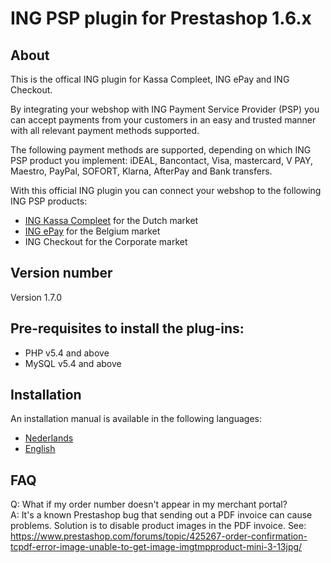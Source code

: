 # ING PSP plugin for Prestashop 1.6.x

## About
This is the offical ING plugin for Kassa Compleet, ING ePay and ING Checkout.

By integrating your webshop with ING Payment Service Provider (PSP) you can accept payments from your customers in an easy and trusted manner with all relevant payment methods supported. 

The following payment methods are supported, depending on which ING PSP product you implement: iDEAL, Bancontact, Visa, mastercard, V PAY, Maestro, PayPal, SOFORT, Klarna, AfterPay and Bank transfers.

With this official ING plugin you can connect your webshop to the following ING PSP products: 
- [ING Kassa Compleet](https://www.ing.nl/zakelijk/betalen/geld-ontvangen/kassa-compleet/index.html) for the Dutch market
- [ING ePay](https://www.ing.be/nl/business/daily-banking/incomingpayments/epay) for the Belgium market
- ING Checkout for the Corporate market

## Version number
Version 1.7.0

## Pre-requisites to install the plug-ins: 
- PHP v5.4 and above
- MySQL v5.4 and above

## Installation
An installation manual is available in the following languages:
* [Nederlands](../../wiki/NL:-ING-PSP-installatie-handleiding-voor-PrestaShop)
* [English](../../wiki/EN:-ING-PSP-installation-manual-for-PrestaShop)



## FAQ
Q: What if my order number doesn't appear in my merchant portal?  
A: It's a known Prestashop bug that sending out a PDF invoice can cause problems. Solution is to disable product images in the PDF invoice. See: https://www.prestashop.com/forums/topic/425267-order-confirmation-tcpdf-error-image-unable-to-get-image-imgtmpproduct-mini-3-13jpg/
